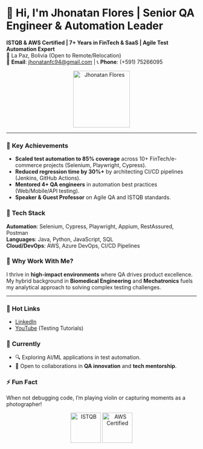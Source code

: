 # 👋 Hi, I'm Jhonatan Flores | Senior QA Engineer & Automation Leader

**ISTQB & AWS Certified | 7+ Years in FinTech & SaaS | Agile Test Automation Expert**  
📍 La Paz, Bolivia (Open to Remote/Relocation)  
📧 **Email**: jhonatanfc94@gmail.com | 📞 **Phone**: (+591) 75266095  

<p align="center">
  <img src="https://media.licdn.com/dms/image/v2/D4E03AQGkIHzAkV4jLA/profile-displayphoto-shrink_200_200/0/1677443951822?e=1755129600&v=beta&t=lOfOv3C6PU9abIWgIOenwT_j4qQtfd22N8Bf9bU3nGk" width="150" alt="Jhonatan Flores">
</p>

---

### 🚀 **Key Achievements**  
- **Scaled test automation to 85% coverage** across 10+ FinTech/e-commerce projects (Selenium, Playwright, Cypress).  
- **Reduced regression time by 30%+** by architecting CI/CD pipelines (Jenkins, GitHub Actions).  
- **Mentored 4+ QA engineers** in automation best practices (Web/Mobile/API testing).  
- **Speaker & Guest Professor** on Agile QA and ISTQB standards.  

### 🔧 **Tech Stack**  
**Automation**: Selenium, Cypress, Playwright, Appium, RestAssured, Postman  
**Languages**: Java, Python, JavaScript, SQL  
**Cloud/DevOps**: AWS, Azure DevOps, CI/CD Pipelines  

### 🌟 **Why Work With Me?**  
I thrive in **high-impact environments** where QA drives product excellence. My hybrid background in **Biomedical Engineering** and **Mechatronics** fuels my analytical approach to solving complex testing challenges.  

---

### 📌 **Hot Links**  
- [LinkedIn](https://www.linkedin.com/in/jhonatanfloresc/)  
- [YouTube](https://www.youtube.com/channel/UC3-FF-SyaeuFI6s3KbZ0Lzg) (Testing Tutorials)  

### 🎯 **Currently**  
- 🔍 Exploring AI/ML applications in test automation.  
- 🤝 Open to collaborations in **QA innovation** and **tech mentorship**.  

### ⚡ **Fun Fact**  
When not debugging code, I’m playing violin or capturing moments as a photographer!  

<p align="center">
  <img src="https://www.istqb.org/wp-content/uploads/2024/10/istqb-logo.png" width="80" alt="ISTQB">
  <img src="https://images.credly.com/size/340x340/images/00634f82-b07f-4bbd-a6bb-53de397fc3a6/image.png" width="80" alt="AWS Certified">
</p>
